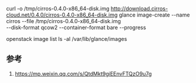 

curl -o /tmp/cirros-0.4.0-x86_64-disk.img http://download.cirros-cloud.net/0.4.0/cirros-0.4.0-x86_64-disk.img
glance image-create --name cirros --file /tmp/cirros-0.4.0-x86_64-disk.img \
  --disk-format qcow2 --container-format bare --progress

openstack image list
ls -al /var/lib/glance/images


## 参考

1. https://mp.weixin.qq.com/s/QtdMkt9giEEnvFTQzO9u7g